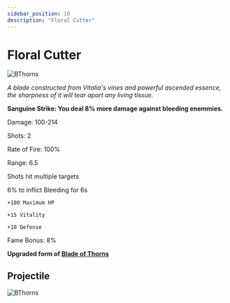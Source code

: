 ```yaml
---
sidebar_position: 10
description: "Floral Cutter"
---
```


# Floral Cutter

![BThorns](https://cdn.discordapp.com/attachments/1187552567295758487/1187793024802095104/Floral_Cutter.png?ex=65982d75&is=6585b875&hm=caa2fb46a2e3132dd3c98e169c741c3d03e7f441e79fd9779d7abb3fb9efd83a&)

<i>A blade constructed from Vitalia's vines and powerful ascended essence, the sharpness of it will tear apart any living tissue.</i>

**Sanguine Strike: You deal 8% more damage against bleeding enemmies.**

Damage: 100-214

Shots: 2

Rate of Fire: 100% 

Range: 6.5

Shots hit multiple targets

6% to inflict Bleeding for 6s

    +100 Maximum HP

    +15 Vitality

    +10 Defense

Fame Bonus: 8%

**Upgraded form of [Blade of Thorns](https://wiki.valorserver.com/docs/items/weapons/katanas/ut/hellslicer)**

## Projectile

![BThorns](https://cdn.discordapp.com/attachments/1160376179996496013/1170947214709899284/floralcutter.gif?ex=65924393&is=657fce93&hm=9195a421b0616bd2a791ca41ce03c0c25257d9b8c9fdbe415ed745a9b1a76da7&)
